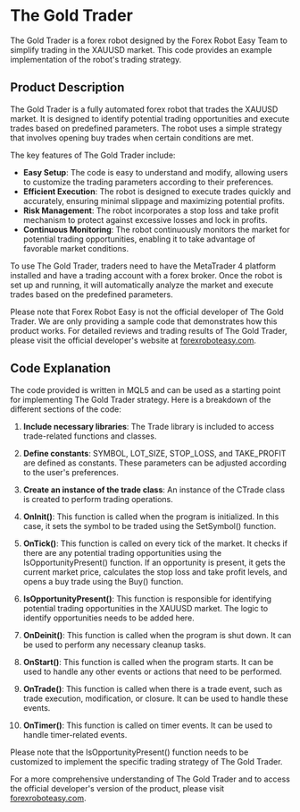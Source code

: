 # The Gold Trader

The Gold Trader is a forex robot designed by the Forex Robot Easy Team to simplify trading in the XAUUSD market. This code provides an example implementation of the robot's trading strategy.

## Product Description

The Gold Trader is a fully automated forex robot that trades the XAUUSD market. It is designed to identify potential trading opportunities and execute trades based on predefined parameters. The robot uses a simple strategy that involves opening buy trades when certain conditions are met.

The key features of The Gold Trader include:

- **Easy Setup**: The code is easy to understand and modify, allowing users to customize the trading parameters according to their preferences.
- **Efficient Execution**: The robot is designed to execute trades quickly and accurately, ensuring minimal slippage and maximizing potential profits.
- **Risk Management**: The robot incorporates a stop loss and take profit mechanism to protect against excessive losses and lock in profits.
- **Continuous Monitoring**: The robot continuously monitors the market for potential trading opportunities, enabling it to take advantage of favorable market conditions.

To use The Gold Trader, traders need to have the MetaTrader 4 platform installed and have a trading account with a forex broker. Once the robot is set up and running, it will automatically analyze the market and execute trades based on the predefined parameters.

Please note that Forex Robot Easy is not the official developer of The Gold Trader. We are only providing a sample code that demonstrates how this product works. For detailed reviews and trading results of The Gold Trader, please visit the official developer's website at [forexroboteasy.com](https://forexroboteasy.com/forex-robot-review/the-gold-trader-review-simplifying-xauusd-market-trading/).

## Code Explanation

The code provided is written in MQL5 and can be used as a starting point for implementing The Gold Trader strategy. Here is a breakdown of the different sections of the code:

1. **Include necessary libraries**: The Trade library is included to access trade-related functions and classes.

2. **Define constants**: SYMBOL, LOT_SIZE, STOP_LOSS, and TAKE_PROFIT are defined as constants. These parameters can be adjusted according to the user's preferences.

3. **Create an instance of the trade class**: An instance of the CTrade class is created to perform trading operations.

4. **OnInit()**: This function is called when the program is initialized. In this case, it sets the symbol to be traded using the SetSymbol() function.

5. **OnTick()**: This function is called on every tick of the market. It checks if there are any potential trading opportunities using the IsOpportunityPresent() function. If an opportunity is present, it gets the current market price, calculates the stop loss and take profit levels, and opens a buy trade using the Buy() function.

6. **IsOpportunityPresent()**: This function is responsible for identifying potential trading opportunities in the XAUUSD market. The logic to identify opportunities needs to be added here.

7. **OnDeinit()**: This function is called when the program is shut down. It can be used to perform any necessary cleanup tasks.

8. **OnStart()**: This function is called when the program starts. It can be used to handle any other events or actions that need to be performed.

9. **OnTrade()**: This function is called when there is a trade event, such as trade execution, modification, or closure. It can be used to handle these events.

10. **OnTimer()**: This function is called on timer events. It can be used to handle timer-related events.

Please note that the IsOpportunityPresent() function needs to be customized to implement the specific trading strategy of The Gold Trader.

For a more comprehensive understanding of The Gold Trader and to access the official developer's version of the product, please visit [forexroboteasy.com](https://forexroboteasy.com/forex-robot-review/the-gold-trader-review-simplifying-xauusd-market-trading/).
